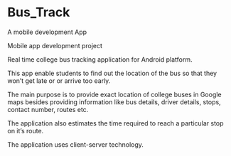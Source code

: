 # Bus_Track
A mobile development App


Mobile app development project

Real time college bus tracking application for Android platform.

This app enable students to find out the location of the bus so that they won’t get late or or arrive too early.

The main purpose is to provide exact location of college buses in Google maps besides providing information like bus details, driver details, stops, contact number, routes etc.

The application also estimates the time required to reach a particular stop on it’s route.

The application uses client-server technology.
